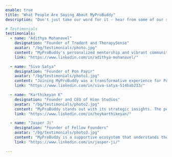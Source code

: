 ```yaml
---
enable: true
title: "What People Are Saying About MyProBuddy"
description: "Don't just take our word for it - hear from some of our satisfied users!  Check out some of our testimonials below to see what others are saying about MyProBuddy."

# Testimonials
testimonials:
  - name: "Adithya Mohanavel"
    designation: "Founder of Tradent and TherapySense"
    avatar: "/bg/testimonials/photo.jpg"
    content: "MyProBuddy's personalized mentorship and vibrant community have been instrumental in propelling Tradent and TherapySense to new heights. A genuine partner in our success journey."
    link: "https://www.linkedin.com/in/adithya-mohanavel/"

  - name: "Siva Satya"
    designation: "Founder of Pon Payir"
    avatar: "/bg/testimonials/photo1.jpg"
    content: "Joining MyProBuddy was a transformative experience for Pon Payir. The diverse perspectives and tailored guidance provided a springboard for innovation, turning challenges into opportunities."
    link: "https://www.linkedin.com/in/siva-satya-514bab233/"

  - name: "Karthikeyan K"
    designation: "Founder and CEO of Hion Studios"
    avatar: "/bg/testimonials/photo2.jpg"
    content: "MyProBuddy stands out with its strategic insights. The personalized attention and collaborative environment are the secret ingredients fueling Hion Studios' success story."
    link: "https://www.linkedin.com/in/heykarthikeyan/"

  - name: "Jasper Ji"
    designation: "Founder of Fellow Founders"
    avatar: "/bg/testimonials/photo3.jpg"
    content: "MyProBuddy is a supportive ecosystem that understands the unique challenges of startups. Fellow Founders is proud to be part of this nurturing community driving innovation."
    link: "https://www.linkedin.com/in/jasper-ji/"

---
```

